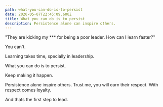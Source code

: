 ```yaml
---
path: what-you-can-do-is-to-persist
date: 2020-05-07T22:45:09.600Z
title: What you can do is to persist
description: Persistence alone can inspire others.
---
```

"They are kicking my *** for being a poor leader. How can I learn faster?"

You can't.

Learning takes time, specially in leadership. 

What you can do is to persist. 

Keep making it happen. 

Persistence alone inspire others. Trust me, you will earn their respect. With respect comes loyalty. 

And thats the first step to lead.
